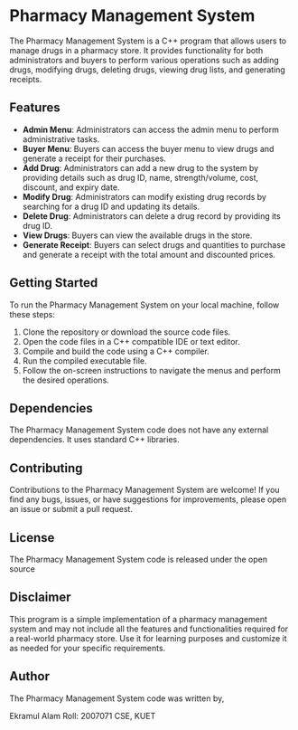 # Pharmacy Management System

The Pharmacy Management System is a C++ program that allows users to manage drugs in a pharmacy store. It provides functionality for both administrators and buyers to perform various operations such as adding drugs, modifying drugs, deleting drugs, viewing drug lists, and generating receipts.

## Features

- **Admin Menu**: Administrators can access the admin menu to perform administrative tasks.
- **Buyer Menu**: Buyers can access the buyer menu to view drugs and generate a receipt for their purchases.
- **Add Drug**: Administrators can add a new drug to the system by providing details such as drug ID, name, strength/volume, cost, discount, and expiry date.
- **Modify Drug**: Administrators can modify existing drug records by searching for a drug ID and updating its details.
- **Delete Drug**: Administrators can delete a drug record by providing its drug ID.
- **View Drugs**: Buyers can view the available drugs in the store.
- **Generate Receipt**: Buyers can select drugs and quantities to purchase and generate a receipt with the total amount and discounted prices.

## Getting Started

To run the Pharmacy Management System on your local machine, follow these steps:

1. Clone the repository or download the source code files.
2. Open the code files in a C++ compatible IDE or text editor.
3. Compile and build the code using a C++ compiler.
4. Run the compiled executable file.
5. Follow the on-screen instructions to navigate the menus and perform the desired operations.

## Dependencies

The Pharmacy Management System code does not have any external dependencies. It uses standard C++ libraries.

## Contributing

Contributions to the Pharmacy Management System are welcome! If you find any bugs, issues, or have suggestions for improvements, please open an issue or submit a pull request.

## License

The Pharmacy Management System code is released under the open source

## Disclaimer

This program is a simple implementation of a pharmacy management system and may not include all the features and functionalities required for a real-world pharmacy store. Use it for learning purposes and customize it as needed for your specific requirements.

## Author

The Pharmacy Management System code was written by, 

Ekramul Alam
Roll: 2007071
CSE, KUET
